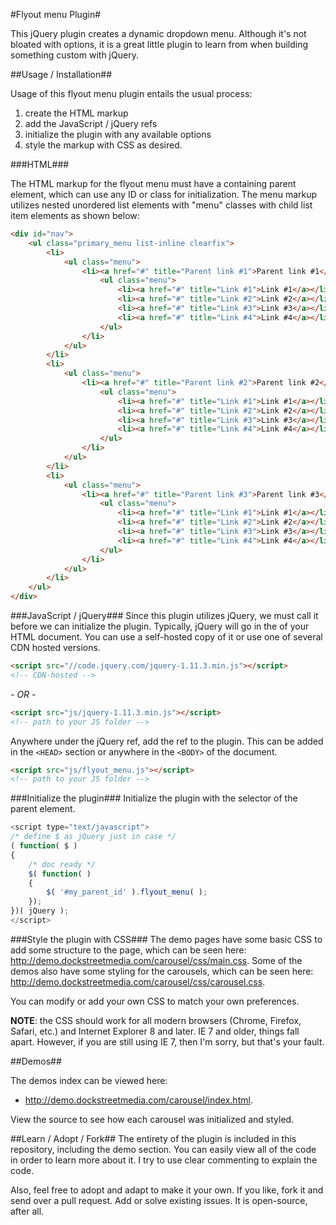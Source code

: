#Flyout menu Plugin#

This jQuery plugin creates a dynamic dropdown menu.  Although it's not bloated with options, it is a great little plugin to learn from when building something custom with jQuery.

##Usage / Installation##

Usage of this flyout menu plugin entails the usual process:

1. create the HTML markup
2. add the JavaScript / jQuery refs
3. initialize the plugin with any available options
4. style the markup with CSS as desired.

###HTML###

The HTML markup for the flyout menu must have a containing parent element, which can use any ID or class for initialization. The menu markup utilizes nested unordered list elements with "menu" classes with child list item elements as shown below:

```html
<div id="nav">
	<ul class="primary_menu list-inline clearfix">
		<li>
			<ul class="menu">
				<li><a href="#" title="Parent link #1">Parent link #1</a>
					<ul class="menu">
						<li><a href="#" title="Link #1">Link #1</a></li>
						<li><a href="#" title="Link #2">Link #2</a></li>
						<li><a href="#" title="Link #3">Link #3</a></li>
						<li><a href="#" title="Link #4">Link #4</a></li>
					</ul>
				</li>
			</ul>
		</li>
		<li>
			<ul class="menu">
				<li><a href="#" title="Parent link #2">Parent link #2</a>
					<ul class="menu">
						<li><a href="#" title="Link #1">Link #1</a></li>
						<li><a href="#" title="Link #2">Link #2</a></li>
						<li><a href="#" title="Link #3">Link #3</a></li>
						<li><a href="#" title="Link #4">Link #4</a></li>
					</ul>
				</li>
			</ul>
		</li>
		<li>
			<ul class="menu">
				<li><a href="#" title="Parent link #3">Parent link #3</a>
					<ul class="menu">
						<li><a href="#" title="Link #1">Link #1</a></li>
						<li><a href="#" title="Link #2">Link #2</a></li>
						<li><a href="#" title="Link #3">Link #3</a></li>
						<li><a href="#" title="Link #4">Link #4</a></li>
					</ul>
				</li>
			</ul>
		</li>
	</ul>
</div>
```

###JavaScript / jQuery###
Since this plugin utilizes jQuery, we must call it before we can initialize the plugin.  Typically, jQuery will go in the <HEAD> of your HTML document.  You can use a self-hosted copy of it or use one of several CDN hosted versions.  

```html
<script src="//code.jquery.com/jquery-1.11.3.min.js"></script>
<!-- CDN-hosted -->
```

*- OR -*
```html
<script src="js/jquery-1.11.3.min.js"></script>
<!-- path to your JS folder -->
```
Anywhere under the jQuery ref, add the ref to the plugin.  This can be added in the `<HEAD>` section or anywhere in the `<BODY>` of the document.

```html
<script src="js/flyout_menu.js"></script>
<!-- path to your JS folder -->
```

###Initialize the plugin###
Initialize the plugin with the selector of the parent element.

```javascript
<script type="text/javascript">
/* define $ as jQuery just in case */
( function( $ )
{
	/* doc ready */
	$( function( )
	{
		$( '#my_parent_id' ).flyout_menu( );
	});
})( jQuery );
</script>
```

###Style the plugin with CSS###
The demo pages have some basic CSS to add some structure to the page, which can be seen here: http://demo.dockstreetmedia.com/carousel/css/main.css.  Some of the demos also have some styling for the carousels, which can be seen here: http://demo.dockstreetmedia.com/carousel/css/carousel.css.

You can modify or add your own CSS to match your own preferences.

<strong>NOTE</strong>: the CSS should work for all modern browsers (Chrome, Firefox, Safari, etc.) and Internet Explorer 8 and later.  IE 7 and older, things fall apart.  However, if you are still using IE 7, then I'm sorry, but that's your fault.

##Demos##

The demos index can be viewed here:

* http://demo.dockstreetmedia.com/carousel/index.html.  

View the source to see how each carousel was initialized and styled.

##Learn / Adopt / Fork##
The entirety of the plugin is included in this repository, including the demo section.  You can easily view all of the code in order to learn more about it.  I try to use clear commenting to explain the code.

Also, feel free to adopt and adapt to make it your own.  If you like, fork it and send over a pull request.  Add or solve existing issues.  It is open-source, after all.
